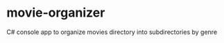 movie-organizer
===============

C# console app to organize movies directory into subdirectories by genre
